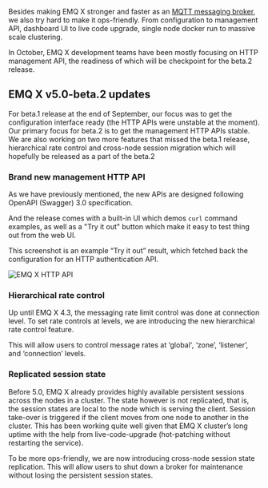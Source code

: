 Besides making EMQ X stronger and faster as an [MQTT messaging broker](https://www.emqx.io), we also try hard to make it ops-friendly. From configuration to management API, dashboard UI to live code upgrade, single node docker run to massive scale clustering.

In October, EMQ X development teams have been mostly focusing on HTTP management API, the readiness of which will be checkpoint for the beta.2 release.

## EMQ X v5.0-beta.2 updates

For beta.1 release at the end of September, our focus was to get the configuration interface ready (the HTTP APIs were unstable at the moment). Our primary focus for beta.2 is to get the management HTTP APIs stable.
We are also working on two more features that missed the beta.1 release, hierarchical rate control and cross-node session migration which will hopefully be released as a part of the beta.2

### Brand new management HTTP API
 
As we have previously mentioned, the new APIs are designed following OpenAPI (Swagger) 3.0 specification.

And the release comes with a built-in UI which demos `curl` command examples, as well as a "Try it out" button which make it easy to test thing out from the web UI.

This screenshot is an example “Try it out” result, which fetched back the configuration for an HTTP authentication API.

![EMQ X HTTP API](https://static.emqx.net/images/deeea65360c4170719da545a84ab07e5.png)

### Hierarchical rate control

Up until EMQ X 4.3, the messaging rate limit control was done at connection level. To set rate controls at levels, we are introducing the new hierarchical rate control feature.

This will allow users to control message rates at ‘global', ‘zone’, ‘listener’, and ‘connection’ levels.

### Replicated session state

Before 5.0, EMQ X already provides highly available persistent sessions across the nodes in a cluster. The state however is not replicated, that is, the session states are local to the node which is serving the client. Session take-over is triggered if the client moves from one node to another in the cluster. This has been working quite well given that EMQ X cluster’s long uptime with the help from live-code-upgrade (hot-patching without restarting the service).

To be more ops-friendly, we are now introducing cross-node session state replication. This will allow users to shut down a broker for maintenance without losing the persistent session states.
